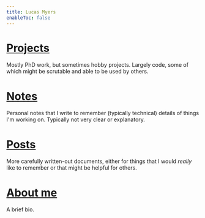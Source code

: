 ```yaml
---
title: Lucas Myers
enableToc: false
---
```


# [Projects](notes/projects.md)

Mostly PhD work, but sometimes hobby projects. Largely code, some of which might be scrutable and able to be used by others.

# [Notes](notes/notes.md)

Personal notes that I write to remember (typically technical) details of things I'm working on. Typically not very clear or explanatory.

# [Posts](notes/posts.md)

More carefully written-out documents, either for things that I would *really* like to remember or that might be helpful for others.

# [About me](notes/about_me.md)

A brief bio.
